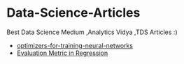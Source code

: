 # Data-Science-Articles
Best Data Science Medium ,Analytics Vidya ,TDS Articles :)

* [optimizers-for-training-neural-networks](https://medium.com/datadriveninvestor/optimizers-for-training-neural-networks-e0196662e21e)
* [Evaluation Metric in Regression](https://medium.com/usf-msds/choosing-the-right-metric-for-machine-learning-models-part-1-a99d7d7414e4)
